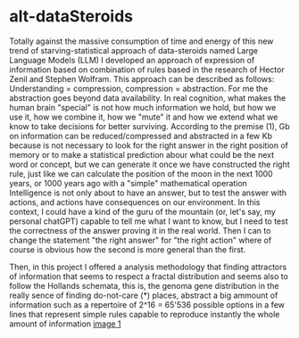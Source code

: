 # alt-dataSteroids
Totally against the massive consumption of time and energy of this new trend of starving-statistical approach of data-steroids named Large Language Models (LLM) I developed an approach of expression of information based on combination of rules based in the research of Hector Zenil and Stephen Wolfram. This approach can be described as follows:
Understanding = compression, compression = abstraction. For me the abstraction goes beyond data availability. In real cognition, what makes the human brain "special" is not how much information we hold, but how we use it, how we combine it, how we "mute" it and how we extend what we know to take decisions for better surviving.
According to the premise (1), Gb on information can be reduced/compressed and abstracted in a few Kb because is not necessary to look for the right answer in the right position of memory or to make a statistical prediction abour what could be the next word or concept, but we can generate it once we have constructed the right rule, just like we can calculate the position of the moon in the next 1000 years, or 1000 years ago with a "simple" mathematical operation
Intelligence is not only about to have an answer, but to test the answer with actions, and actions have consequences on our environment. In this context, I could have a kind of the guru of the mountain (or, let's say, my personal chatGPT) capable to tell me what I want to know, but I need to test the correctness of the answer proving it in the real world. Then I can to change the statement "the right answer" for "the right action" where of course is obvious how the second is more general than the first.

Then, in this project I offered a analysis methodology that finding attractors of information that seems to respect a fractal distribution and seems also to follow the Hollands schemata, this is, the genoma gene distribution in the really sence of finding do-not-care (*) places, abstract a big ammount of information such as a repertoire of 2^16 = 65'536 possible options in a few lines that represent simple rules capable to reproduce instantly the whole amount of information
[image 1](https://github.com/albertoHdzE/alt-dataSteroids/blob/main/net_dyn.png)

